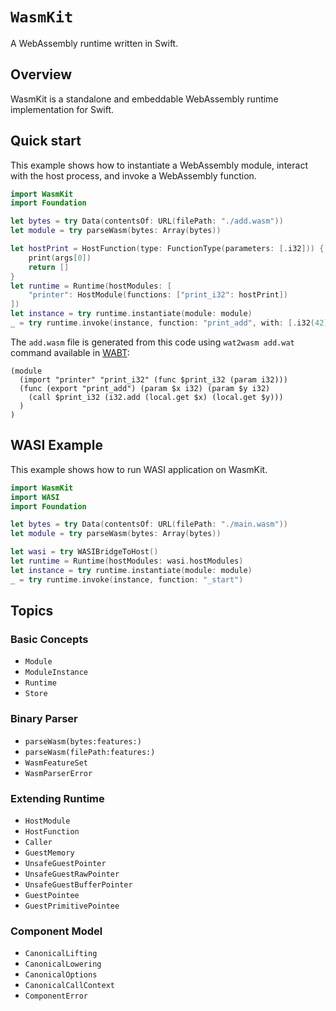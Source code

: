 # ``WasmKit``

A WebAssembly runtime written in Swift.

## Overview

WasmKit is a standalone and embeddable WebAssembly runtime implementation for Swift.


## Quick start

This example shows how to instantiate a WebAssembly module, interact with the host process, and invoke a WebAssembly function.

```swift
import WasmKit
import Foundation

let bytes = try Data(contentsOf: URL(filePath: "./add.wasm"))
let module = try parseWasm(bytes: Array(bytes))

let hostPrint = HostFunction(type: FunctionType(parameters: [.i32])) { _, args in
    print(args[0])
    return []
}
let runtime = Runtime(hostModules: [
    "printer": HostModule(functions: ["print_i32": hostPrint])
])
let instance = try runtime.instantiate(module: module)
_ = try runtime.invoke(instance, function: "print_add", with: [.i32(42), .i32(3)])
```

The `add.wasm` file is generated from this code using `wat2wasm add.wat` command available in [WABT](https://github.com/WebAssembly/wabt):

```wat
(module
  (import "printer" "print_i32" (func $print_i32 (param i32)))
  (func (export "print_add") (param $x i32) (param $y i32)
    (call $print_i32 (i32.add (local.get $x) (local.get $y)))
  )
)
```

## WASI Example

This example shows how to run WASI application on WasmKit.

```swift
import WasmKit
import WASI
import Foundation

let bytes = try Data(contentsOf: URL(filePath: "./main.wasm"))
let module = try parseWasm(bytes: Array(bytes))

let wasi = try WASIBridgeToHost()
let runtime = Runtime(hostModules: wasi.hostModules)
let instance = try runtime.instantiate(module: module)
_ = try runtime.invoke(instance, function: "_start")
```

## Topics

### Basic Concepts

- ``Module``
- ``ModuleInstance``
- ``Runtime``
- ``Store``

### Binary Parser

- ``parseWasm(bytes:features:)``
- ``parseWasm(filePath:features:)``
- ``WasmFeatureSet``
- ``WasmParserError``

### Extending Runtime

- ``HostModule``
- ``HostFunction``
- ``Caller``
- ``GuestMemory``
- ``UnsafeGuestPointer``
- ``UnsafeGuestRawPointer``
- ``UnsafeGuestBufferPointer``
- ``GuestPointee``
- ``GuestPrimitivePointee``

### Component Model

- ``CanonicalLifting``
- ``CanonicalLowering``
- ``CanonicalOptions``
- ``CanonicalCallContext``
- ``ComponentError``
